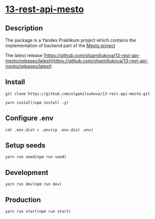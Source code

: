 # [13-rest-api-mesto](https://olgamiliukova.github.io/13-rest-api-mesto/)

## Description
The package is a Yandex Praktikum project which contains the implementation of backend part of the [Mesto project](https://olgamiliukova.github.io/11-web-app-infrastructure/)

The latest release [https://github.com/olgamiliukova/13-rest-api-mesto/releases/latest](https://github.com/olgamiliukova/13-rest-api-mesto/releases/latest)

## Install
```
git clone https://github.com/olgamiliukova/13-rest-api-mesto.git
```
```
yarn install(npm install -y)
```
## Configure .env
```
cat .env.dist > .env(cp .env.dist .env)
```
## Setup seeds 
```
yarn run seed(npm run seed)
```
## Development
```
yarn run dev(npm run dev)
```
## Production
```
yarn run start(npm run start)
```
